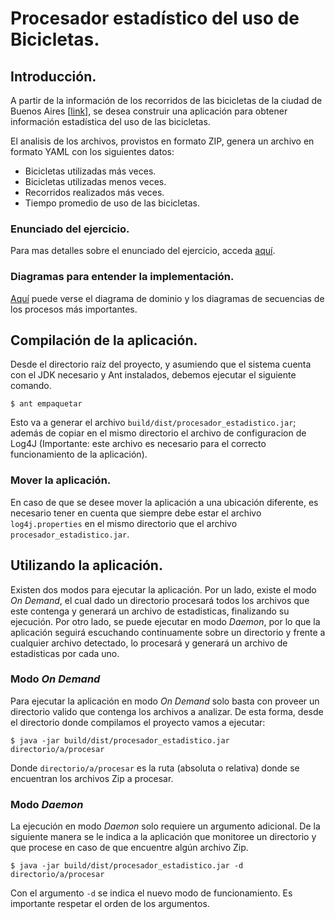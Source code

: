 # Procesador estadístico del uso de Bicicletas.

## Introducción.

A partir de la información de los recorridos de las bicicletas de la ciudad de Buenos Aires [[link](http://data.buenosaires.gob.ar/dataset/bicicletas-publicas)], se desea construir una aplicación para obtener información estadística del uso de las bicicletas.

El analisis de los archivos, provistos en formato ZIP, genera un archivo en formato YAML con los siguientes datos:

* Bicicletas utilizadas más veces.
* Bicicletas utilizadas menos veces.
* Recorridos realizados más veces.
* Tiempo promedio de uso de las bicicletas.

### Enunciado del ejercicio.

Para mas detalles sobre el enunciado del ejercicio, acceda [aquí](https://github.com/tiagox/untref-aydoo-tp-final-srojo/blob/master/docs/enunciado.md).

### Diagramas para entender la implementación.

[Aquí](https://github.com/tiagox/untref-aydoo-tp-final-srojo/blob/master/docs/diagramas.md) puede verse el diagrama de dominio y los diagramas de secuencias de los procesos más importantes.

## Compilación de la aplicación.

Desde el directorio raíz del proyecto, y asumiendo que el sistema cuenta con el JDK necesario y Ant instalados, debemos ejecutar el siguiente comando.

```shell
$ ant empaquetar
```

Esto va a generar el archivo `build/dist/procesador_estadistico.jar`; además de copiar en el mismo directorio el archivo de configuracion de Log4J (Importante: este archivo es necesario para el correcto funcionamiento de la aplicación).

### Mover la aplicación.

En caso de que se desee mover la aplicación a una ubicación diferente, es necesario tener en cuenta que siempre debe estar el archivo `log4j.properties` en el mismo directorio que el archivo `procesador_estadistico.jar`.

## Utilizando la aplicación.

Existen dos modos para ejecutar la aplicación. Por un lado, existe el modo _On Demand_, el cual dado un directorio procesará todos los archivos que este contenga y generará un archivo de estadisticas, finalizando su ejecución. Por otro lado, se puede ejecutar en modo _Daemon_, por lo que la aplicación seguirá escuchando continuamente sobre un directorio y frente a cualquier archivo detectado, lo procesará y generará un archivo de estadisticas por cada uno.

### Modo _On Demand_

Para ejecutar la aplicación en modo _On Demand_ solo basta con proveer un directorio valido que contenga los archivos a analizar. De esta forma, desde el directorio donde compilamos el proyecto vamos a ejecutar:

```shell
$ java -jar build/dist/procesador_estadistico.jar directorio/a/procesar
```

Donde `directorio/a/procesar` es la ruta (absoluta o relativa) donde se encuentran los archivos Zip a procesar.

### Modo _Daemon_

La ejecución en modo _Daemon_ solo requiere un argumento adicional. De la siguiente manera se le indica a la aplicación que monitoree un directorio y que procese en caso de que encuentre algún archivo Zip.

```shell
$ java -jar build/dist/procesador_estadistico.jar -d directorio/a/procesar
```

Con el argumento `-d` se indica el nuevo modo de funcionamiento. Es importante respetar el orden de los argumentos.

